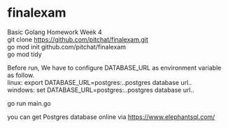 # finalexam
Basic Golang Homework Week 4<br/>
git clone https://github.com/pitchat/finalexam.git<br/>
go mod init github.com/pitchat/finalexam<br/>
go mod tidy<br/>

Before run, We have to configure DATABASE_URL as environment variable as follow.<br/>
linux: export DATABASE_URL=postgres:..postgres database url..<br/>
windows: set DATABASE_URL=postgres:..postgres database url..<br/>


go run main.go<br/>

you can get Postgres database online via https://www.elephantsql.com/<br/>